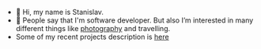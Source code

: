 - 👋 Hi, my name is Stanislav.
- 👀 People say that I'm software developer. But also I’m interested in many different things like [photography](https://www.instagram.com/stanislaw.kiselevskii/) and travelling.
- Some of my recent projects description is [here](https://github.com/K-S-K/CV/blob/main/README.md)


<!---
- 🌱 I’m currently learning [photography](https://www.instagram.com/stanislaw.kiselevskii/)
- 💞️ I’m looking to collaborate on ...
- 📫 How to reach me ...
--->



<!---
K-S-K/K-S-K is a ✨ special ✨ repository because its `README.md` (this file) appears on your GitHub profile.
You can click the Preview link to take a look at your changes.
--->
